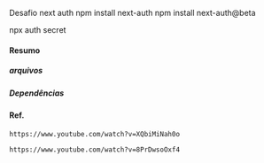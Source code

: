 
Desafio next auth
npm install next-auth
npm install next-auth@beta

npx auth secret

#### Resumo
##### arquivos

##### Dependências

#### Ref.
```
https://www.youtube.com/watch?v=XQbiMiNah0o
```

```
https://www.youtube.com/watch?v=8PrDwsoOxf4
```
